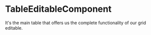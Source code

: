 # TableEditableComponent
It's the main table that offers us the complete functionality of our grid editable.


